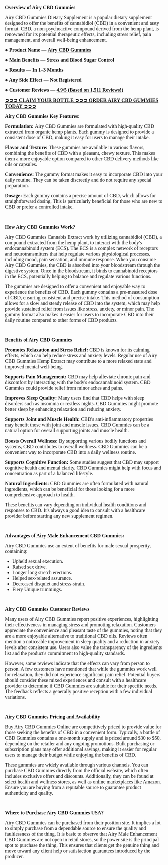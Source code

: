 <p><strong><span style="font-family: Trebuchet; font-size: medium;">Overview of Airy CBD Gummies</span></strong></p>
<p><span style="font-family: Trebuchet; font-size: medium;">Airy CBD Gummies Dietary Supplement is a popular dietary supplement designed to offer the benefits of cannabidiol (CBD) in a convenient and tasty format. CBD, a non-psychoactive compound derived from the hemp plant, is renowned for its potential therapeutic effects, including stress relief, pain management, and overall well-being enhancement.</span></p>
<p><span style="font-family: Trebuchet; font-size: medium;"><strong>● Product Name &mdash;&nbsp;<a href="https://sales24hour.com/uvir" target="_blank" rel="nofollow" data-saferedirecturl="https://www.google.com/url?hl=en-GB&amp;q=https://sales24hour.com/uvir&amp;source=gmail&amp;ust=1724824886000000&amp;usg=AOvVaw2vlpCITwZqsjVPMT-a9bIn"><u>Airy CBD Gummies</u></a></strong><br /></span></p>
<p><span style="font-family: Trebuchet; font-size: medium;"><strong>● Main Benefits &mdash; Stress and Blood Sugar Control</strong><br /></span></p>
<p><span style="font-family: Trebuchet; font-size: medium;"><strong>● Results &mdash; In 1&ndash;3 Months</strong><br /></span></p>
<p><span style="font-family: Trebuchet; font-size: medium;"><strong>● Any Side Effect &mdash; Not Registered</strong><br /></span></p>
<p><strong><span style="font-family: Trebuchet; font-size: medium;">● Customer Reviews &mdash;&nbsp;<a href="https://sales24hour.com/uvir" target="_blank" rel="nofollow" data-saferedirecturl="https://www.google.com/url?hl=en-GB&amp;q=https://sales24hour.com/uvir&amp;source=gmail&amp;ust=1724824886000000&amp;usg=AOvVaw2vlpCITwZqsjVPMT-a9bIn"><u>4.9/5 (Based on 1,511 Reviews!)&zwj;</u></a></span></strong></p>
<p><strong><a href="https://sales24hour.com/uvir" target="_blank" rel="nofollow" data-saferedirecturl="https://www.google.com/url?hl=en-GB&amp;q=https://sales24hour.com/uvir&amp;source=gmail&amp;ust=1724824886000000&amp;usg=AOvVaw2vlpCITwZqsjVPMT-a9bIn"><span style="font-family: Trebuchet; font-size: medium;"><u>&zwj;➲➲➲ CLAIM YOUR BOTTLE ➲➲➲ ORDER AIRY CBD GUMMIES TODAY ➲➲➲</u></span></a></strong></p>
<p><strong><span style="font-family: Trebuchet; font-size: medium;">Airy CBD Gummies Key Features:</span></strong></p>
<p><span style="font-family: Trebuchet; font-size: medium;"><strong>Formulation:</strong>&nbsp;Airy CBD Gummies are formulated with high-quality CBD extracted from organic hemp plants. Each gummy is designed to provide a consistent dose of CBD, making it easy for users to manage their intake.</span></p>
<p><span style="font-family: Trebuchet; font-size: medium;"><strong>Flavor and Texture:</strong>&nbsp;These gummies are available in various flavors, combining the benefits of CBD with a pleasant, chewy texture. This makes them a more enjoyable option compared to other CBD delivery methods like oils or capsules.</span></p>
<p><span style="font-family: Trebuchet; font-size: medium;"><strong>Convenience:</strong>&nbsp;The gummy format makes it easy to incorporate CBD into your daily routine. They can be taken discreetly and do not require any special preparation.<br /></span></p>
<p><span style="font-family: Trebuchet; font-size: medium;"><strong>Dosage:</strong>&nbsp;Each gummy contains a precise amount of CBD, which allows for straightforward dosing. This is particularly beneficial for those who are new to CBD or prefer a controlled intake.</span></p>
<p>&nbsp;</p>
<p><strong><span style="font-family: Trebuchet; font-size: medium;">How Airy CBD Gummies Work?</span></strong></p>
<p><span style="font-family: Trebuchet; font-size: medium;">Airy CBD Gummies Cannabis Extract work by utilizing cannabidiol (CBD), a compound extracted from the hemp plant, to interact with the body's endocannabinoid system (ECS). The ECS is a complex network of receptors and neurotransmitters that help regulate various physiological processes, including mood, pain sensation, and immune response. When you consume Airy CBD Gummies, the CBD is absorbed into your bloodstream through the digestive system. Once in the bloodstream, it binds to cannabinoid receptors in the ECS, potentially helping to balance and regulate various functions.</span></p>
<p><span style="font-family: Trebuchet; font-size: medium;">The gummies are designed to offer a convenient and enjoyable way to experience the benefits of CBD. Each gummy contains a pre-measured dose of CBD, ensuring consistent and precise intake. This method of consumption allows for a slow and steady release of CBD into the system, which may help provide sustained relief from issues like stress, anxiety, or minor pain. The gummy format also makes it easier for users to incorporate CBD into their daily routine compared to other forms of CBD products.</span></p>
<p>&nbsp;</p>
<p><strong><span style="font-family: Trebuchet; font-size: medium;">Benefits of Airy CBD Gummies</span></strong></p>
<p><span style="font-family: Trebuchet; font-size: medium;"><strong>Promotes Relaxation and Stress Relief:</strong>&nbsp;CBD is known for its calming effects, which can help reduce stress and anxiety levels. Regular use of Airy CBD Gummies Hemp Extract may contribute to a more relaxed state and improved mental well-being.</span></p>
<p><span style="font-family: Trebuchet; font-size: medium;"><strong>Supports Pain Management:</strong>&nbsp;CBD may help alleviate chronic pain and discomfort by interacting with the body's endocannabinoid system. CBD Gummies could provide relief from minor aches and pains.</span></p>
<p><span style="font-family: Trebuchet; font-size: medium;"><strong>Improves Sleep Quality:</strong>&nbsp;Many users find that CBD helps with sleep disorders such as insomnia or restless nights. CBD Gummies might promote better sleep by enhancing relaxation and reducing anxiety.</span></p>
<p><span style="font-family: Trebuchet; font-size: medium;"><strong>Supports Joint and Muscle Health:</strong>&nbsp;CBD's anti-inflammatory properties may benefit those with joint and muscle issues. CBD Gummies can be a natural option for overall supporting joints and muscle health.</span></p>
<p><span style="font-family: Trebuchet; font-size: medium;"><strong>Boosts Overall Wellness:</strong>&nbsp;By supporting various bodily functions and systems, CBD contributes to overall wellness. CBD Gummies can be a convenient way to incorporate CBD into a daily wellness routine.</span></p>
<p><span style="font-family: Trebuchet; font-size: medium;"><strong>Supports Cognitive Function:</strong>&nbsp;Some studies suggest that CBD may support cognitive health and mental clarity. CBD Gummies might help with focus and concentration as part of a balanced lifestyle.</span></p>
<p><span style="font-family: Trebuchet; font-size: medium;"><strong>Natural Ingredients:</strong>&nbsp;CBD Gummies are often formulated with natural ingredients, which can be beneficial for those looking for a more comprehensive approach to health.</span></p>
<p><span style="font-family: Trebuchet; font-size: medium;">These benefits can vary depending on individual health conditions and responses to CBD. It's always a good idea to consult with a healthcare provider before starting any new supplement regimen.</span></p>
<p>&nbsp;</p>
<p><span style="font-family: Trebuchet; font-size: medium;"><strong>Advantages of Airy Male Enhancement CBD Gummies:</strong><br /></span></p>
<p><span style="font-family: Trebuchet; font-size: medium;">Airy CBD Gummies use an extent of benefits for male sexual prosperity, containing:</span></p>
<ul>
<li><span style="font-family: Trebuchet; font-size: medium;">Upheld sexual execution.<br /></span></li>
<li><span style="font-family: Trebuchet; font-size: medium;">Raised sex drive.<br /></span></li>
<li><span style="font-family: Trebuchet; font-size: medium;">Longer long stretch erections.<br /></span></li>
<li><span style="font-family: Trebuchet; font-size: medium;">Helped sex-related assurance.<br /></span></li>
<li><span style="font-family: Trebuchet; font-size: medium;">Decreased disquiet and stress-strain.<br /></span></li>
<li><span style="font-family: Trebuchet; font-size: medium;">Fiery Unique trimmings.</span></li>
</ul>
<p>&nbsp;</p>
<p><strong><span style="font-family: Trebuchet; font-size: medium;">Airy CBD Gummies Customer Reviews</span></strong></p>
<p><span style="font-family: Trebuchet; font-size: medium;">Many users of Airy CBD Gummies report positive experiences, highlighting their effectiveness in managing stress and promoting relaxation. Customers appreciate the convenience and pleasant taste of the gummies, noting that they are a more enjoyable alternative to traditional CBD oils. Reviews often mention a noticeable improvement in sleep quality and a reduction in anxiety levels after consistent use. Users also value the transparency of the ingredients list and the product's commitment to high-quality standards.<br /></span></p>
<p><span style="font-family: Trebuchet; font-size: medium;">However, some reviews indicate that the effects can vary from person to person. A few customers have mentioned that while the gummies work well for relaxation, they did not experience significant pain relief. Potential buyers should consider these mixed experiences and consult with a healthcare provider to determine if CBD Gummies are suitable for their specific needs. The feedback reflects a generally positive reception with a few individual variations.</span></p>
<p>&nbsp;</p>
<p><strong><span style="font-family: Trebuchet; font-size: medium;">Airy CBD Gummies Pricing and Availability</span></strong></p>
<p><span style="font-family: Trebuchet; font-size: medium;">Buy Airy CBD Gummies Online are competitively priced to provide value for those seeking the benefits of CBD in a convenient form. Typically, a bottle of CBD Gummies contains a one-month supply and is priced around $30 to $50, depending on the retailer and any ongoing promotions. Bulk purchasing or subscription plans may offer additional savings, making it easier for regular users to manage their budget while enjoying the benefits of CBD.<br /></span></p>
<p><span style="font-family: Trebuchet; font-size: medium;">These gummies are widely available through various channels. You can purchase CBD Gummies directly from the official website, which often includes exclusive offers and discounts. Additionally, they can be found at select health and wellness stores, as well as online marketplaces like Amazon. Ensure you are buying from a reputable source to guarantee product authenticity and quality.</span></p>
<p>&nbsp;</p>
<p><span style="font-family: Trebuchet; font-size: medium;"><strong>Where to Purchase Airy CBD Gummies USA?</strong><br /></span></p>
<p><span style="font-family: Trebuchet; font-size: medium;">Airy CBD Gummies can be purchased from their position site. It implies a lot to simply purchase from a dependable source to ensure the quality and faultlessness of the thing. It is basic to observe that Airy Male Enhancement CBD Gummies are not open in retail stores, so the power site is the principal spot to purchase the thing. This ensures that clients get the genuine thing and move toward any client help or satisfaction guarantees introduced by the producer.</span></p>
